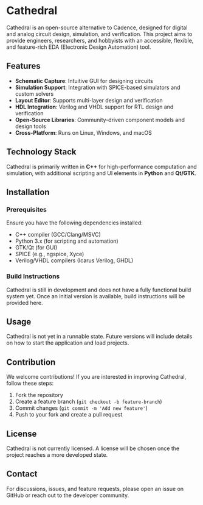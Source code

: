 # Cathedral

Cathedral is an open-source alternative to Cadence, designed for digital and analog circuit design, simulation, and verification. This project aims to provide engineers, researchers, and hobbyists with an accessible, flexible, and feature-rich EDA (Electronic Design Automation) tool.

## Features
- **Schematic Capture**: Intuitive GUI for designing circuits
- **Simulation Support**: Integration with SPICE-based simulators and custom solvers
- **Layout Editor**: Supports multi-layer design and verification
- **HDL Integration**: Verilog and VHDL support for RTL design and verification
- **Open-Source Libraries**: Community-driven component models and design tools
- **Cross-Platform**: Runs on Linux, Windows, and macOS

## Technology Stack
Cathedral is primarily written in **C++** for high-performance computation and simulation, with additional scripting and UI elements in **Python** and **Qt/GTK**.

## Installation
### Prerequisites
Ensure you have the following dependencies installed:
- C++ compiler (GCC/Clang/MSVC)
- Python 3.x (for scripting and automation)
- GTK/Qt (for GUI)
- SPICE (e.g., ngspice, Xyce)
- Verilog/VHDL compilers (Icarus Verilog, GHDL)

### Build Instructions
Cathedral is still in development and does not have a fully functional build system yet. Once an initial version is available, build instructions will be provided here.

## Usage
Cathedral is not yet in a runnable state. Future versions will include details on how to start the application and load projects.

## Contribution
We welcome contributions! If you are interested in improving Cathedral, follow these steps:
1. Fork the repository
2. Create a feature branch (`git checkout -b feature-branch`)
3. Commit changes (`git commit -m 'Add new feature'`)
4. Push to your fork and create a pull request

## License
Cathedral is not currently licensed. A license will be chosen once the project reaches a more developed state.

## Contact
For discussions, issues, and feature requests, please open an issue on GitHub or reach out to the developer community.


